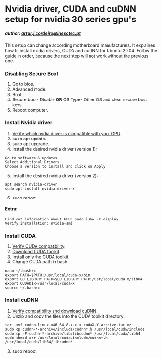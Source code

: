 # Nvidia driver, CUDA and cuDNN setup for nvidia 30 series gpu's
##### author: artur.j.cordeiro@inesctec.pt


This setup can change according motherboard manufacturers. It explaines how to install nvidia drivers, CUDA and cuDNN for Ubuntu 20.04. Follow the guide in order, because the next step will not work without the previous one.

### Disabling Secure Boot

1. Go to bios.
2. Advanced mode.
3. Boot.
4. Secure boot- Disable **OR** OS Type- Other OS and clear secure boot keys.
5. Reboot computer.

### Install Nvidia driver

1. [Verify which nvdia driver is compatible with your GPU](https://www.nvidia.com/download/index.aspx).
2. sudo apt update.
3. sudo apt upgrade.
4. Install the desired nvidia driver (version 1):
```
Go to software & updates
Select Additional Drivers
Choose a version to install and click on Apply
```
5. Install the desired nvidia driver (version 2):
```
apt search nvidia-driver
sudo apt install nvidia-driver-x
```
6. sudo reboot.
#### Extra:
```
Find out information about GPU: sudo lshw -C display
Verify installation: nvidia-smi
```

### Install CUDA

1. [Verify CUDA compatibility](https://docs.nvidia.com/deploy/cuda-compatibility/index.html).
2. [Download CUDA toolkit](https://developer.nvidia.com/cuda-toolkit).
3. Install only the CUDA toolkit.
4. Change CUDA path in bash:
```
nano ~/.bashrc
export PATH=$PATH:/usr/local/cuda-x/bin
export LD_LIBRARY_PATH=$LD_LIBRARY_PATH:/usr/local/cuda-x/lib64
export CUDADIR=/usr/local/cuda-x
source ~/.bashrc
```

### Install cuDNN

1. [Verify compatibility and download cuDNN](https://developer.nvidia.com/cudnn).
2. [Unzip and copy the files into the CUDA toolkit directory](https://docs.nvidia.com/deeplearning/cudnn/install-guide/index.html):
```
tar -xvf cudnn-linux-x86_64-8.x.x.x_cudaX.Y-archive.tar.xz
sudo cp cudnn-*-archive/include/cudnn*.h /usr/local/cuda/include
sudo cp -P cudnn-*-archive/lib/libcudnn* /usr/local/cuda/lib64
sudo chmod a+r /usr/local/cuda/include/cudnn*.h /usr/local/cuda/lib64/libcudnn*
```
3. sudo reboot.
